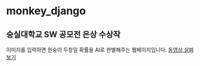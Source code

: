 # monkey_django
## 숭실대학교 SW 공모전 은상 수상작

이미지를 입력하면 원숭이 두창일 확률을 AI로 판별해주는 웹페이지입니다.
[동영상 살펴보기](https://youtu.be/1Eq98kAaxVk)
